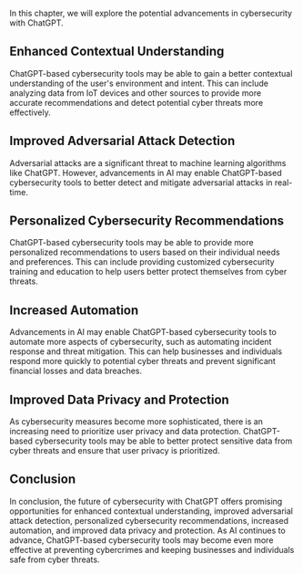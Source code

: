 

In this chapter, we will explore the potential advancements in cybersecurity with ChatGPT.

Enhanced Contextual Understanding
---------------------------------

ChatGPT-based cybersecurity tools may be able to gain a better contextual understanding of the user's environment and intent. This can include analyzing data from IoT devices and other sources to provide more accurate recommendations and detect potential cyber threats more effectively.

Improved Adversarial Attack Detection
-------------------------------------

Adversarial attacks are a significant threat to machine learning algorithms like ChatGPT. However, advancements in AI may enable ChatGPT-based cybersecurity tools to better detect and mitigate adversarial attacks in real-time.

Personalized Cybersecurity Recommendations
------------------------------------------

ChatGPT-based cybersecurity tools may be able to provide more personalized recommendations to users based on their individual needs and preferences. This can include providing customized cybersecurity training and education to help users better protect themselves from cyber threats.

Increased Automation
--------------------

Advancements in AI may enable ChatGPT-based cybersecurity tools to automate more aspects of cybersecurity, such as automating incident response and threat mitigation. This can help businesses and individuals respond more quickly to potential cyber threats and prevent significant financial losses and data breaches.

Improved Data Privacy and Protection
------------------------------------

As cybersecurity measures become more sophisticated, there is an increasing need to prioritize user privacy and data protection. ChatGPT-based cybersecurity tools may be able to better protect sensitive data from cyber threats and ensure that user privacy is prioritized.

Conclusion
----------

In conclusion, the future of cybersecurity with ChatGPT offers promising opportunities for enhanced contextual understanding, improved adversarial attack detection, personalized cybersecurity recommendations, increased automation, and improved data privacy and protection. As AI continues to advance, ChatGPT-based cybersecurity tools may become even more effective at preventing cybercrimes and keeping businesses and individuals safe from cyber threats.
